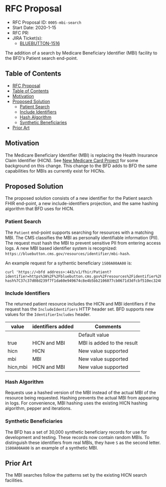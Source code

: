 # RFC Proposal
[RFC Proposal]: #rfc-proposal

* RFC Proposal ID: `0005-mbi-search` 
* Start Date: 2020-1-15
* RFC PR: [](https://github.com/rust-lang/rfcs/pull/0000)
* JIRA Ticket(s):
    * [BLUEBUTTON-1516](https://jira.cms.gov/browse/BLUEBUTTON-1516)

The addition of a search by Medicare Beneficiary Identifier (MBI) facility to the BFD's Patient search end-point.   

## Table of Contents
[Table of Contents]: #table-of-contents

* [RFC Proposal](#rfc-proposal)
* [Table of Contents](#table-of-contents)
* [Motivation](#motivation)
* [Proposed Solution](#proposed-solution)
    * [Patient Search](#patient-search)
    * [Include Identifiers](#include-identifiers)
    * [Hash Algorithm](#hash-algorithm)
    * [Synthetic Beneficiaries](#synthetic-beneficiaries)
* [Prior Art](#prior-art)

## Motivation
[Motivation]: #motivation

The Medicare Beneficiary Identifier (MBI) is replacing the Health Insurance Claim Identifier (HICN). See [New Medicare Card Project](https://www.cms.gov/Medicare/New-Medicare-Card/9-13-18-NMC-ODF-Slides.pptx) for some background on this change. This change to the BFD adds to BFD the same capabilities for MBIs as currently exist for HICNs. 

## Proposed Solution
[Proposed Solution]: #proposed-solution

The proposed solution consists of a new identifier for the Patient search FHIR end-point, a new include-identifiers projection, and the same hashing algorithm that BFD uses for HICN.

### Patient Search
The `Patient` end-point supports searching for resources with a matching MBI. The CMS classifies the MBI as personally identifiable information (PII). The request must hash the MBI to prevent sensitive PII from entering access logs. A new MBI based identifier system is recognized: `https://bluebutton.cms.gov/resources/identifier/mbi-hash`. 

An example request for a sythentic beneficiary `1S00A00AA00` is:
```
curl 'https://<bfd address>:443/v1/fhir/Patient?identifier=https%3A%2F%2Fbluebutton.cms.gov%2Fresources%2Fidentifier%2Fmbi-hash%7C37c37d08d239f7f1da60e949674c8e4b5bb2106077cb0671d3dfcbf510ec3248&_format=application%2Fjson%2Bfhir'
```

### Include Identifiers
The returned patient resource includes the HICN and MBI identifiers if the request has the `IncludeIdentifiers` HTTP header set. BFD supports new values for the `IdentifierIncludes` header. 

| value    | identifiers added | Comments                   |
|----------|-------------------|----------------------------|
| <empty>  |                   | Default value              |
| true     | HICN and MBI      | MBI is added to the result |
| hicn     | HICN              | New value supported        |
| mbi      | MBI               | New value supported        |
| hicn,mbi | HICN and MBI      | New value supported        |

### Hash Algorithm
Requests use a hashed version of the MBI instead of the actual MBI of the resource being requested. Hashing prevents the actual MBI from appearing in logs. For convenience, MBI hashing uses the existing HICN hashing algorithm, pepper and iterations. 

### Synthetic Beneficiaries
The BFD has a set of 30,000 synthetic beneficiary records for use for development and testing. These records now contain random MBIs. To distinguish these identifiers from real MBIs, they have `S` as the second letter. `1S00A00AA00` is an example of a synthetic MBI. 

## Prior Art
The MBI searches follow the patterns set by the existing HICN search facilities. 




